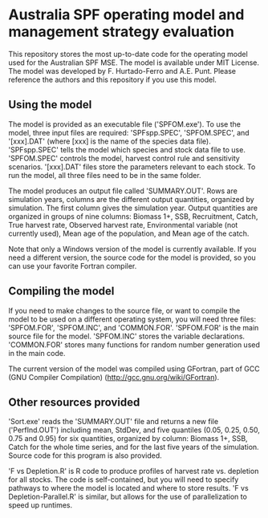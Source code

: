 Australia SPF operating model and management strategy evaluation
==========================================================================================

This repository stores the most up-to-date code for the operating model used for the Australian SPF MSE. The model is available under MIT License. The model was developed by F. Hurtado-Ferro and A.E. Punt. Please reference the authors and this repository if you use this model.

Using the model
-----------------
The model is provided as an executable file ('SPFOM.exe'). To use the model, three input files are required: 'SPFspp.SPEC', 'SPFOM.SPEC', and '[xxx].DAT' (where [xxx] is the name of the species data file). 'SPFspp.SPEC' tells the model which species and stock data file to use. 'SPFOM.SPEC' controls the model, harvest control rule and sensitivity scenarios. '[xxx].DAT' files store the parameters relevant to each stock. To run the model, all three files need to be in the same folder.

The model produces an output file called 'SUMMARY.OUT'. Rows are simulation years, columns are the different output quantities, organized by simulation. The first column gives the simulation year. Output quantities are organized in groups of nine columns: Biomass 1+, SSB, Recruitment, Catch, True harvest rate, Observed harvest rate, Environmental variable (not currently used), Mean age of the population, and Mean age of the catch. 

Note that only a Windows version of the model is currently available. If you need a different version, the source code for the model is provided, so you can use your favorite Fortran compiler. 

Compiling the model
---------------------
If you need to make changes to the source file, or want to compile the model to be used on a different operating system, you will need three files: 'SPFOM.FOR', 'SPFOM.INC', and 'COMMON.FOR'. 'SPFOM.FOR' is the main source file for the model. 'SPFOM.INC' stores the variable declarations. 'COMMON.FOR' stores many functions for random number generation used in the main code. 

The current version of the model was compiled using GFortran, part of GCC (GNU Compiler Compilation) (http://gcc.gnu.org/wiki/GFortran).

Other resources provided
--------------------------
'Sort.exe' reads the 'SUMMARY.OUT' file and returns a new file ('PerfInd.OUT') including mean, StdDev, and five quantiles (0.05, 0.25, 0.50, 0.75 and 0.95) for six quantities, organized by column: Biomass 1+, SSB, Catch for the whole time series, and for the last five years of the simulation. Source code for this program is also provided.

'F vs Depletion.R' is R code to produce profiles of harvest rate vs. depletion for all stocks. The code is self-contained, but you will need to specify pathways to where the model is located and where to store results. 'F vs Depletion-Parallel.R' is similar, but allows for the use of parallelization to speed up runtimes. 
